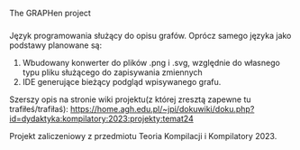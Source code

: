 The GRAPHen project
###


Język programowania służący do opisu grafów. Oprócz samego języka jako podstawy planowane są:

1) Wbudowany konwerter do plików .png i .svg, względnie do własnego typu pliku służącego do zapisywania zmiennych
2) IDE generujące bieżący podgląd wpisywanego grafu.

Szerszy opis na stronie wiki projektu(z której zresztą zapewne tu trafiłeś/trafiłaś):
https://home.agh.edu.pl/~jpi/dokuwiki/doku.php?id=dydaktyka:kompilatory:2023:projekty:temat24

Projekt zaliczeniowy z przedmiotu Teoria Kompilacji i Kompilatory 2023.


